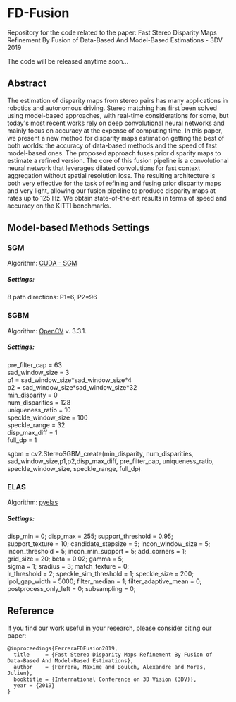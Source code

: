 # FD-Fusion

Repository for the code related to the paper: Fast Stereo Disparity Maps Refinement By Fusion of Data-Based And Model-Based Estimations - 3DV 2019

The code will be released anytime soon...


## Abstract
The estimation of disparity maps from stereo pairs has many applications in robotics and autonomous driving. Stereo matching has first been solved using model-based approaches, with real-time considerations for some, but today's most recent works rely on deep convolutional neural networks and mainly focus on accuracy at the expense of computing time.  In this paper, we present a new method for disparity maps estimation getting the best of both worlds: the accuracy of data-based methods and the speed of fast model-based ones.  The proposed approach fuses prior disparity maps to estimate a refined version.  The core of this fusion pipeline is a convolutional neural network that leverages dilated convolutions for fast context aggregation without spatial resolution loss.  The resulting architecture is both very effective for the task of refining and fusing prior disparity maps and very light, allowing our fusion pipeline to produce disparity maps at rates up to 125 Hz.  We obtain state-of-the-art results in terms of speed and accuracy on the KITTI benchmarks.


## Model-based Methods Settings

### SGM

Algorithm: [CUDA - SGM](https://github.com/dhernandez0/sgm)

##### Settings:

8 path directions: P1=6, P2=96

### SGBM

Algorithm: [OpenCV](https://docs.opencv.org/3.3.1/d2/d85/classcv_1_1StereoSGBM.html) v. 3.3.1.

##### Settings:

pre_filter_cap = 63  
sad_window_size = 3  
p1 = sad_window_size\*sad_window_size\*4  
p2 = sad_window_size\*sad_window_size\*32  
min_disparity = 0  
num_disparities = 128  
uniqueness_ratio = 10  
speckle_window_size = 100  
speckle_range = 32  
disp_max_diff = 1  
full_dp = 1  

sgbm = cv2.StereoSGBM_create(min_disparity, num_disparities, sad_window_size,p1,p2,disp_max_diff, pre_filter_cap,
                uniqueness_ratio, speckle_window_size, speckle_range, full_dp)


### ELAS

Algorithm: [pyelas](https://github.com/jlowenz/pyelas)

##### Settings:

disp_min              = 0;     disp_max              = 255;  support_threshold     = 0.95;  
support_texture       = 10;    candidate_stepsize    = 5;    incon_window_size     = 5;  
incon_threshold       = 5;     incon_min_support     = 5;    add_corners           = 1;  
grid_size             = 20;    beta                  = 0.02; gamma                 = 5;  
sigma                 = 1;     sradius               = 3;    match_texture         = 0;  
lr_threshold          = 2;     speckle_sim_threshold = 1;    speckle_size          = 200;  
ipol_gap_width        = 5000;  filter_median         = 1;    filter_adaptive_mean  = 0;  
postprocess_only_left = 0;     subsampling           = 0;  

## Reference
If you find our work  useful in your research, please consider citing our paper:
```
@inproceedings{FerreraFDFusion2019,
  title     = {Fast Stereo Disparity Maps Refinement By Fusion of Data-Based And Model-Based Estimations},
  author    = {Ferrera, Maxime and Boulch, Alexandre and Moras, Julien},
  booktitle = {International Conference on 3D Vision (3DV)},
  year = {2019}
}
```
